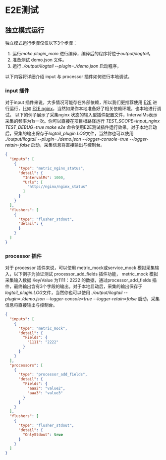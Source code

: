 # E2E测试

## 独立模式运行

独立模式运行步骤仅仅以下3个步骤：

1. 运行*make plugin_main* 进行编译，编译后的程序将位于*output/ilogtail*。
2. 准备测试 demo.json 文件。
3. 运行 *./output/ilogtail --plugin=./demo.json* 启动程序，

以下内容将详细介绍 input 与 processor 插件如何进行本地调试。

### input 插件

对于input 插件来说，大多情况可能存在外部依赖，所以我们更推荐使用 [E2E](https://github.com/alibaba/ilogtail/blob/main/test/README.md)
进行运行，比如 [E2E nginx](https://github.com/alibaba/ilogtail/blob/main/test/case/behavior/input_nginx)，当然如果你本地准备好了相关依赖环境，也本地进行调试。 以下的例子展示了采集nginx
状态的输入型插件配置文件，IntervalMs表示采集的频率为1s一次。你可以直接在项目根路径运行 *TEST_SCOPE=input_nginx TEST_DEBUG=true make e2e*
命令使用E2E测试插件运行效果。对于本地启动后，采集的输出保存于*logtail_plugin.LOG*文件，当然你也可以使用
*./output/ilogtail --plugin=./demo.json --logger-console=true --logger-retain=false* 启动，采集信息将直接输出与控制台。

```json
{
  "inputs": [
    {
      "type": "metric_nginx_status",
      "detail": {
        "IntervalMs": 1000,
        "Urls": [
          "http://nginx/nginx_status"
        ]
      }
    }
  ],
  "flushers": [
    {
      "type": "flusher_stdout",
      "detail": {
      }
    }
  ]
}
```

### processor 插件

对于 processor 插件来说，可以使用 metric_mock或service_mock 模拟采集输入，以下例子为验证测试 processor_add_fields 插件功能， metric_mock 模拟采集输入数据
Key/Value 为1111：2222 的数据，通过processor_add_fields 插件，最终输出含有3个字段的输出。对于本地启动后，采集的输出保存于*logtail_plugin.LOG*文件，当然你也可以使用
*./output/ilogtail --plugin=./demo.json --logger-console=true --logger-retain=false* 启动，采集信息将直接输出与控制台。

```json
{
  "inputs": [
    {
      "type": "metric_mock",
      "detail": {
        "Fields": {
          "1111": "2222"
        }
      }
    }
  ],
  "processors": [
    {
      "type": "processor_add_fields",
      "detail": {
        "Fields": {
          "aaa2": "value2",
          "aaa3": "value3"
        }
      }
    }
  ],
  "flushers": [
    {
      "type": "flusher_stdout",
      "detail": {
        "OnlyStdout": true
      }
    }
  ]
}
